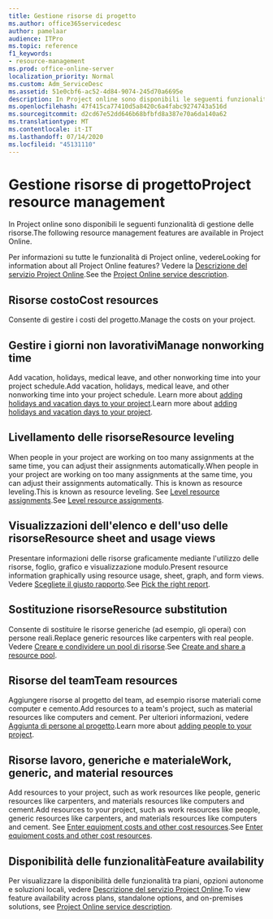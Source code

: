 ```yaml
---
title: Gestione risorse di progetto
ms.author: office365servicedesc
author: pamelaar
audience: ITPro
ms.topic: reference
f1_keywords:
- resource-management
ms.prod: office-online-server
localization_priority: Normal
ms.custom: Adm_ServiceDesc
ms.assetid: 51e0cbf6-ac52-4d84-9074-245d70a6695e
description: In Project online sono disponibili le seguenti funzionalità di gestione delle risorse.
ms.openlocfilehash: 47f415ca77410d5a8420c6a4fabc9274743a516d
ms.sourcegitcommit: d2cd67e52dd646b68bfbfd8a387e70a6da140a62
ms.translationtype: MT
ms.contentlocale: it-IT
ms.lasthandoff: 07/14/2020
ms.locfileid: "45131110"
---
```

# <a name="project-resource-management"></a><span data-ttu-id="b873d-103">Gestione risorse di progetto</span><span class="sxs-lookup"><span data-stu-id="b873d-103">Project resource management</span></span>

<span data-ttu-id="b873d-104">In Project online sono disponibili le seguenti funzionalità di gestione delle risorse.</span><span class="sxs-lookup"><span data-stu-id="b873d-104">The following resource management features are available in Project Online.</span></span>
  
<span data-ttu-id="b873d-105">Per informazioni su tutte le funzionalità di Project online, vedere</span><span class="sxs-lookup"><span data-stu-id="b873d-105">Looking for information about all Project Online features?</span></span> <span data-ttu-id="b873d-106">Vedere la [Descrizione del servizio Project Online](project-online-service-description.md).</span><span class="sxs-lookup"><span data-stu-id="b873d-106">See the [Project Online service description](project-online-service-description.md).</span></span>
  
## <a name="cost-resources"></a><span data-ttu-id="b873d-107">Risorse costo</span><span class="sxs-lookup"><span data-stu-id="b873d-107">Cost resources</span></span>

<span data-ttu-id="b873d-108">Consente di gestire i costi del progetto.</span><span class="sxs-lookup"><span data-stu-id="b873d-108">Manage the costs on your project.</span></span>
  
## <a name="manage-nonworking-time"></a><span data-ttu-id="b873d-109">Gestire i giorni non lavorativi</span><span class="sxs-lookup"><span data-stu-id="b873d-109">Manage nonworking time</span></span>

<span data-ttu-id="b873d-110">Add vacation, holidays, medical leave, and other nonworking time into your project schedule.</span><span class="sxs-lookup"><span data-stu-id="b873d-110">Add vacation, holidays, medical leave, and other nonworking time into your project schedule.</span></span> <span data-ttu-id="b873d-111">Learn more about [adding holidays and vacation days to your project](https://go.microsoft.com/fwlink/p/?LinkId=271337).</span><span class="sxs-lookup"><span data-stu-id="b873d-111">Learn more about [adding holidays and vacation days to your project](https://go.microsoft.com/fwlink/p/?LinkId=271337).</span></span>
  
## <a name="resource-leveling"></a><span data-ttu-id="b873d-112">Livellamento delle risorse</span><span class="sxs-lookup"><span data-stu-id="b873d-112">Resource leveling</span></span>

<span data-ttu-id="b873d-113">When people in your project are working on too many assignments at the same time, you can adjust their assignments automatically.</span><span class="sxs-lookup"><span data-stu-id="b873d-113">When people in your project are working on too many assignments at the same time, you can adjust their assignments automatically.</span></span> <span data-ttu-id="b873d-114">This is known as resource leveling.</span><span class="sxs-lookup"><span data-stu-id="b873d-114">This is known as resource leveling.</span></span> <span data-ttu-id="b873d-115">See [Level resource assignments](https://go.microsoft.com/fwlink/p/?LinkId=271348).</span><span class="sxs-lookup"><span data-stu-id="b873d-115">See [Level resource assignments](https://go.microsoft.com/fwlink/p/?LinkId=271348).</span></span>
  
## <a name="resource-sheet-and-usage-views"></a><span data-ttu-id="b873d-116">Visualizzazioni dell'elenco e dell'uso delle risorse</span><span class="sxs-lookup"><span data-stu-id="b873d-116">Resource sheet and usage views</span></span>

<span data-ttu-id="b873d-117">Presentare informazioni delle risorse graficamente mediante l'utilizzo delle risorse, foglio, grafico e visualizzazione modulo.</span><span class="sxs-lookup"><span data-stu-id="b873d-117">Present resource information graphically using resource usage, sheet, graph, and form views.</span></span> <span data-ttu-id="b873d-118">Vedere [Scegliete il giusto rapporto](https://go.microsoft.com/fwlink/?LinkId=402920).</span><span class="sxs-lookup"><span data-stu-id="b873d-118">See [Pick the right report](https://go.microsoft.com/fwlink/?LinkId=402920).</span></span>
  
## <a name="resource-substitution"></a><span data-ttu-id="b873d-119">Sostituzione risorse</span><span class="sxs-lookup"><span data-stu-id="b873d-119">Resource substitution</span></span>

<span data-ttu-id="b873d-120">Consente di sostituire le risorse generiche (ad esempio, gli operai) con persone reali.</span><span class="sxs-lookup"><span data-stu-id="b873d-120">Replace generic resources like carpenters with real people.</span></span> <span data-ttu-id="b873d-121">Vedere [Creare e condividere un pool di risorse](https://go.microsoft.com/fwlink/?LinkId=402921).</span><span class="sxs-lookup"><span data-stu-id="b873d-121">See [Create and share a resource pool](https://go.microsoft.com/fwlink/?LinkId=402921).</span></span>
  
## <a name="team-resources"></a><span data-ttu-id="b873d-122">Risorse del team</span><span class="sxs-lookup"><span data-stu-id="b873d-122">Team resources</span></span>

<span data-ttu-id="b873d-123">Aggiungere risorse al progetto del team, ad esempio risorse materiali come computer e cemento.</span><span class="sxs-lookup"><span data-stu-id="b873d-123">Add resources to a team's project, such as material resources like computers and cement.</span></span> <span data-ttu-id="b873d-124">Per ulteriori informazioni, vedere [Aggiunta di persone al progetto](https://go.microsoft.com/fwlink/p/?LinkId=271347).</span><span class="sxs-lookup"><span data-stu-id="b873d-124">Learn more about [adding people to your project](https://go.microsoft.com/fwlink/p/?LinkId=271347).</span></span>
  
## <a name="work-generic-and-material-resources"></a><span data-ttu-id="b873d-125">Risorse lavoro, generiche e materiale</span><span class="sxs-lookup"><span data-stu-id="b873d-125">Work, generic, and material resources</span></span>

<span data-ttu-id="b873d-126">Add resources to your project, such as work resources like people, generic resources like carpenters, and materials resources like computers and cement.</span><span class="sxs-lookup"><span data-stu-id="b873d-126">Add resources to your project, such as work resources like people, generic resources like carpenters, and materials resources like computers and cement.</span></span> <span data-ttu-id="b873d-127">See [Enter equipment costs and other cost resources](https://go.microsoft.com/fwlink/?LinkId=402922).</span><span class="sxs-lookup"><span data-stu-id="b873d-127">See [Enter equipment costs and other cost resources](https://go.microsoft.com/fwlink/?LinkId=402922).</span></span>
  
## <a name="feature-availability"></a><span data-ttu-id="b873d-128">Disponibilità delle funzionalità</span><span class="sxs-lookup"><span data-stu-id="b873d-128">Feature availability</span></span>

<span data-ttu-id="b873d-129">Per visualizzare la disponibilità delle funzionalità tra piani, opzioni autonome e soluzioni locali, vedere [Descrizione del servizio Project Online](project-online-service-description.md).</span><span class="sxs-lookup"><span data-stu-id="b873d-129">To view feature availability across plans, standalone options, and on-premises solutions, see [Project Online service description](project-online-service-description.md).</span></span>
  

